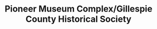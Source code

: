 ---
layout: repo
title: "Pioneer Museum Complex/Gillespie County Historical Society"
id: 17224
permalink: repos/17224/
---